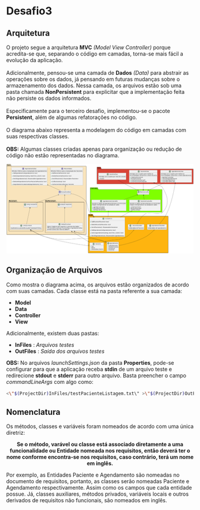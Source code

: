 # Desafio3

## Arquitetura
O projeto segue a arquitetura __MVC__ _(Model View Controller)_ porque acredita-se que, separando o código em camadas, torna-se mais fácil a evolução da aplicação. <br><br>
Adicionalmente, pensou-se uma camada de __Dados__ _(Data)_ para abstrair as operações sobre os dados, já pensando em futuras mudanças sobre o armazenamento dos dados. Nessa camada, os arquivos estão sob uma pasta chamada __NonPersistent__ para explicitar que a implementação feita não persiste os dados informados. <br> <br>
Especificamente para o terceiro desafio, implementou-se o pacote __Persistent__, além de algumas refatorações no código. <br><br>
O diagrama abaixo representa a modelagem do código em camadas com suas respectivas classes. <br><br>
__OBS:__ Algumas classes criadas apenas para organização ou redução de código não estão representadas no diagrama.

<p align="center">
  <img src="https://github.com/isaaclvf/ResidenciaDesafio3/blob/main/tmp.png" alt="diagrama">
</p>

## Organização de Arquivos
Como mostra o diagrama acima, os arquivos estão organizados de acordo com suas camadas. Cada classe está na pasta referente a sua camada:
* __Model__
* __Data__
* __Controller__
* __View__

Adicionalmente, existem duas pastas: 
* __InFiles__ : _Arquivos testes_
* __OutFiles__ : _Saída dos arquivos testes_

__OBS:__ No arquivos _launchSettings.json_ da pasta __Properties__, pode-se configurar para que a aplicação receba __stdin__ de um arquivo teste e redirecione __stdout__ e __stderr__ para outro arquivo. Basta preencher o campo _commandLineArgs_ com algo como:
```bash
<\"$(ProjectDir)InFiles/testPacienteListagem.txt\" >\"$(ProjectDir)OutFiles/testPacienteListagem-out.txt\" 2>&1
```

## Nomenclatura
Os métodos, classes e variáveis foram nomeados de acordo com uma única diretriz: 
<p align="center">
<b>Se o método, varável ou classe está associado diretamente a uma funcionalidade ou Entidade nomeada nos requisitos, então deverá ter o nome conforme encontra-se nos requisitos, caso contrário, terá um nome em inglês.</b>
</p>

Por exemplo, as Entidades Paciente e Agendamento são nomeadas no documento de requisitos, portanto, as classes serão nomeadas Paciente e Agendamento respectivamente. Assim como os campos que cada entidade possue. Já, classes auxiliares, métodos privados, variáveis locais e outros derivados de requisitos não funcionais, são nomeados em inglês.

